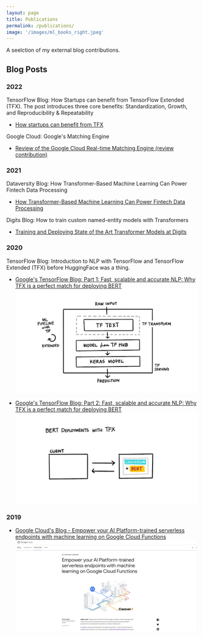 ```yaml
---
layout: page
title: Publications
permalink: /publications/
image: '/images/ml_books_right.jpeg'
---
```


A seelction of my external blog contributions.

## Blog Posts

### 2022

TensorFlow Blog: How Startups can benefit from TensorFlow Extended (TFX). The post introduces three core benefits: Standardization, Growth, and Reproducibility & Repeatability
* [How startups can benefit from TFX](https://blog.tensorflow.org/2022/10/how-startups-can-benefit-from-tfx.html)

Google Cloud: Google's Matching Engine
* [Review of the Google Cloud Real-time Matching Engine (review contribution)](https://cloud.google.com/blog/products/ai-machine-learning/real-time-ai-with-google-cloud-vertex-ai)

### 2021

Dataversity Blog: How Transformer-Based Machine Learning Can Power Fintech Data Processing
* [How Transformer-Based Machine Learning Can Power Fintech Data Processing](https://www.dataversity.net/how-transformer-based-machine-learning-can-power-fintech-data-processing/)

Digits Blog: How to train custom named-entity models with Transformers
* [Training and Deploying State of the Art Transformer Models at Digits](https://developer.digits.com/2021/09/15/training-and-deploying-state-of-the-art-transformer-models-at-digits/)

### 2020

TensorFlow Blog: Introduction to NLP with TensorFlow and TensorFlow Extended (TFX) before HuggingFace was a thing.
* [Google's TensorFlow Blog: Part 1: Fast, scalable and accurate NLP: Why TFX is a perfect match for deploying BERT](https://blog.tensorflow.org/2020/03/part-1-fast-scalable-and-accurate-nlp-tensorflow-deploying-bert.html)
![TensorFlow Blog: Part 1: Fast, scalable and accurate NLP: Why TFX is a perfect match for deploying BERT link](images/publications_Bert_TFX_1.png)

* [Google's TensorFlow Blog: Part 2: Fast, scalable and accurate NLP: Why TFX is a perfect match for deploying BERT](https://blog.tensorflow.org/2020/06/part-2-fast-scalable-and-accurate-nlp.html)
![TensorFlow Blog: Part 2: Fast, scalable and accurate NLP: Why TFX is a perfect match for deploying BERT link](images/publications_Bert_TFX_2.png)

### 2019

* [Google Cloud's Blog - Empower your AI Platform-trained serverless endpoints with machine learning on Google Cloud Functions](https://cloud.google.com/blog/products/ai-machine-learning/empower-your-ai-platform-trained-serverless-endpoints-with-machine-learning-on-google-cloud-functions)
![Empower your AI Platform-trained serverless endpoints with machine learning on Google Cloud Functions](images/publications_google_cloud_functions.png)
